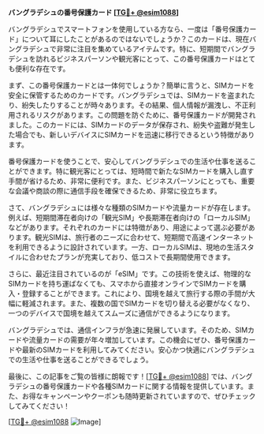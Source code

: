 **バングラデシュの番号保護カード [[TG💪+ @esim1088](https://t.me/s/esim1088)]**

バングラデシュでスマートフォンを使用している方なら、一度は「番号保護カード」について耳にしたことがあるのではないでしょうか？このカードは、現在バングラデシュで非常に注目を集めているアイテムです。特に、短期間でバングラデシュを訪れるビジネスパーソンや観光客にとって、この番号保護カードはとても便利な存在です。

まず、この番号保護カードとは一体何でしょうか？簡単に言うと、SIMカードを安全に保管するためのカードです。バングラデシュでは、SIMカードを盗まれたり、紛失したりすることが時々あります。その結果、個人情報が漏洩し、不正利用されるリスクがあります。この問題を防ぐために、番号保護カードが開発されました。このカードには、SIMカードのデータが保存され、紛失や盗難が発生した場合でも、新しいデバイスにSIMカードを迅速に移行できるという特徴があります。

番号保護カードを使うことで、安心してバングラデシュでの生活や仕事を送ることができます。特に観光客にとっては、短時間で新たなSIMカードを購入し直す手間が省けるため、非常に便利です。また、ビジネスパーソンにとっても、重要な会議や商談の際に通信手段を確保できるため、非常に役立ちます。

さて、バングラデシュには様々な種類のSIMカードや流量カードが存在します。例えば、短期間滞在者向けの「観光SIM」や長期滞在者向けの「ローカルSIM」などがあります。それぞれのカードには特徴があり、用途によって選ぶ必要があります。観光SIMは、旅行者のニーズに合わせて、短期間で高速インターネットを利用できるように設計されています。一方、ローカルSIMは、現地の生活スタイルに合わせたプランが充実しており、低コストで長期間使用できます。

さらに、最近注目されているのが「eSIM」です。この技術を使えば、物理的なSIMカードを持ち運ばなくても、スマホから直接オンラインでSIMカードを購入・登録することができます。これにより、国境を越えて旅行する際の手間が大幅に軽減されます。また、複数の国でSIMカードを切り替える必要がなくなり、一つのデバイスで国境を越えてスムーズに通信ができるようになります。

バングラデシュでは、通信インフラが急速に発展しています。そのため、SIMカードや流量カードの需要が年々増加しています。この機会にぜひ、番号保護カードや最新のSIMカードを利用してみてください。安心かつ快適にバングラデシュでの生活や仕事を送ることができるでしょう。

最後に、この記事をご覧の皆様に朗報です！[[TG💪+ @esim1088](https://t.me/s/esim1088)] では、バングラデシュの番号保護カードや各種SIMカードに関する情報を提供しています。また、お得なキャンペーンやクーポンも随時更新されていますので、ぜひチェックしてみてください！

[[TG💪+ @esim1088](https://t.me/s/esim1088) ![Image](https://i.postimg.cc/Y0z9fWf4/image.png)]